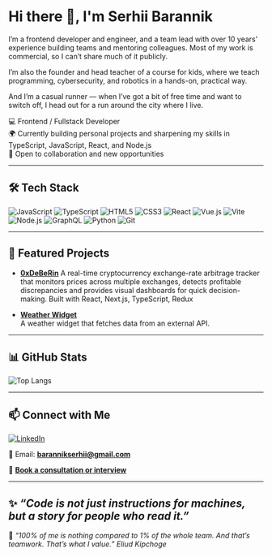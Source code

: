 # Hi there 👋, I'm Serhii Barannik

I’m a frontend developer and engineer, and a team lead with over 10 years’ experience building teams and mentoring colleagues. Most of my work is commercial, so I can’t share much of it publicly.

I’m also the founder and head teacher of a course for kids, where we teach programming, cybersecurity, and robotics in a hands-on, practical way.

And I’m a casual runner — when I’ve got a bit of free time and want to switch off, I head out for a run around the city where I live.

💻 Frontend / Fullstack Developer  
🌍 Currently building personal projects and sharpening my skills in TypeScript, JavaScript, React, and Node.js  
🚀 Open to collaboration and new opportunities  

---

## 🛠️ Tech Stack
![JavaScript](https://img.shields.io/badge/-JavaScript-F7DF1E?logo=javascript&logoColor=000)
![TypeScript](https://img.shields.io/badge/-TypeScript-3178C6?logo=typescript&logoColor=fff)
![HTML5](https://img.shields.io/badge/-HTML5-E34F26?logo=html5&logoColor=fff)
![CSS3](https://img.shields.io/badge/-CSS3-1572B6?logo=css3&logoColor=fff)
![React](https://img.shields.io/badge/-React-61DAFB?logo=react&logoColor=000)
![Vue.js](https://img.shields.io/badge/-Vue.js-4FC08D?logo=vue.js&logoColor=fff)
![Vite](https://img.shields.io/badge/-Vite-646CFF?logo=vite&logoColor=fff)
![Node.js](https://img.shields.io/badge/-Node.js-339933?logo=node.js&logoColor=fff)
![GraphQL](https://img.shields.io/badge/-GraphQL-E10098?logo=graphql&logoColor=fff)
![Python](https://img.shields.io/badge/-Python-3776AB?logo=python&logoColor=fff)
![Git](https://img.shields.io/badge/-Git-F05032?logo=git&logoColor=fff)

---

## 📌 Featured Projects
- [**0xDeBeRin**](https://github.com/Sedancer/0xDeBeRin)
 A real-time cryptocurrency exchange-rate arbitrage tracker that monitors prices across multiple exchanges, detects profitable discrepancies and provides visual dashboards for quick decision-making. Built with React, Next.js, TypeScript, Redux

- [**Weather Widget**](https://github.com/Sedancer/weather-widget)  
  A weather widget that fetches data from an external API.  

---

## 📊 GitHub Stats
![Top Langs](https://github-readme-stats.vercel.app/api/top-langs/?username=Sedancer&layout=compact&theme=tokyonight)

---

## 📫 Connect with Me
[![LinkedIn](https://img.shields.io/badge/-LinkedIn-0A66C2?logo=linkedin&logoColor=fff)](https://www.linkedin.com/in/serhii-barannik/)  

📧 Email: **barannikserhii@gmail.com**

📅 [**Book a consultation or interview**](https://calendly.com/barannikserhii/30min)

---

✨ *“Code is not just instructions for machines, but a story for people who read it.”*
---

🏃 *“100% of me is nothing compared to 1% of the whole team. And that’s teamwork. That’s what I value.” Eliud Kipchoge*
